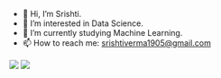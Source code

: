 - 👋 Hi, I’m Srishti.
- 👀 I’m interested in Data Science.
- 🌱 I’m currently studying Machine Learning.
- 📫 How to reach me: srishtiverma1905@gmail.com

<img align="center" src="https://github-readme-stats.vercel.app/api/?username=Srishti1905&show_icons=true&theme=radical" />
<img align="center" src="https://github-readme-stats.vercel.app/api/top-langs/?username=Srishti1905&theme=radical" />


<!---
Srishti1905/Srishti1905 is a ✨ special ✨ repository because its `README.md` (this file) appears on your GitHub profile.
You can click the Preview link to take a look at your changes.
--->
